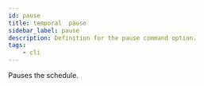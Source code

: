 ```yaml
---
id: pause
title: temporal  pause
sidebar_label: pause
description: Definition for the pause command option.
tags:
	- cli
---
```


Pauses the schedule.
